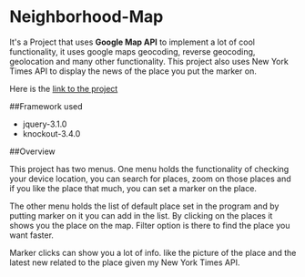 # Neighborhood-Map

It's a Project that uses **Google Map API** to implement a lot of cool functionality, it uses google maps
geocoding, reverse geocoding, geolocation and many other functionality.
This project also uses New York Times API to display the news of the place you put the marker on.

Here is the [link to the project](https://sankitshane.github.io/Neighborhood-Map/)

##Framework used
* jquery-3.1.0
* knockout-3.4.0

##Overview

This project has two menus. One menu holds the functionality of checking your device location,
you can search for places, zoom on those places and if you like the place that much, you can set
a marker on the place.

The other menu holds the list of default place set in the program and by putting marker on it
you can add in the list. By clicking on the places it shows you the place on the map.
Filter option is there to find the place you want faster.

Marker clicks can show you a lot of info. like the picture of the place and the latest new
related to the place given my New York Times API.
